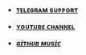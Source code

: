 
- <b> [ ᴛᴇʟᴇɢʀᴀᴍ sᴜᴘᴘᴏʀᴛ ](https://t.me/BotsDestek)
 
- <b> [ ʏᴏᴜᴛᴜʙᴇ ᴄʜᴀɴɴᴇʟ ](https://youtube.com/@EpikTv87?si=bugHmTi6CzaBu8v4)

- _[ ɢɪ̇ᴛʜᴜʙ ᴍᴜsɪ̇ᴄ ](https://github.com/MehmetAtes21/Pi)_ </b>
